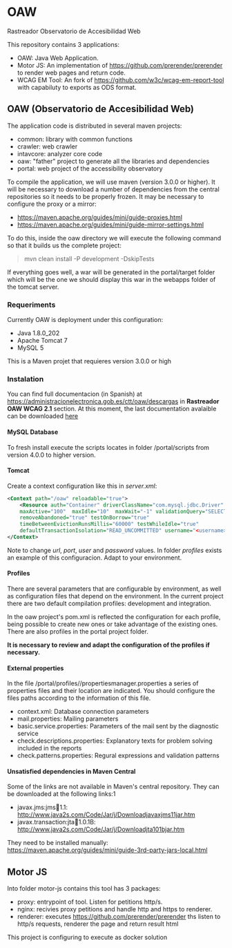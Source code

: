 # OAW
Rastreador Observatorio de Accesibilidad Web

This repository contains 3 applications:

* OAW: Java Web Application.
* Motor JS: An implementation of https://github.com/prerender/prerender to render web pages and return code.
* WCAG EM Tool: An fork of https://github.com/w3c/wcag-em-report-tool with capabiluty to exports as ODS format.

## OAW (Observatorio de Accesibilidad Web)

The application code is distributed in several maven projects:

* common: library with common functions
* crawler: web crawler
* intavcore: analyzer core code
* oaw: "father" project to generate all the libraries and dependencies
* portal: web project of the accessibility observatory

To compile the application, we will use maven (version 3.0.0 or higher). It will be necessary to download a number of dependencies from the central repositories so it needs to be properly frozen. It may be necessary to configure the proxy or a mirror:

* https://maven.apache.org/guides/mini/guide-proxies.html
* https://maven.apache.org/guides/mini/guide-mirror-settings.html

To do this, inside the oaw directory we will execute the following command so that it builds us the complete project:

>	mvn clean install -P development -DskipTests

If everything goes well, a war will be generated in the portal/target folder which will be the one we should display this war in the webapps folder of the tomcat server. 

### Requeriments

Currently OAW is deployment under this configuration:

* Java 1.8.0_202 
* Apache Tomcat 7
* MySQL 5

This is a Maven projet that requieres version 3.0.0 or high


### Instalation

You can find full documentacion (in Spanish) at https://administracionelectronica.gob.es/ctt/oaw/descargas in __Rastreador OAW WCAG 2.1__ section. At this moment, the last documentation avalaible can be downloaded [here](https://administracionelectronica.gob.es/ctt/resources/Soluciones/2431/Descargas/Liberacion-codigo-OAW---MAETD-v5-0-4.zip?idIniciativa=2431&idElemento=19053)

#### MySQL Database

To fresh install execute the scripts locates in folder /portal/scripts from version 4.0.0 to higher version.

#### Tomcat

Create a context configuration like this in *server.xml*:
```xml
<Context path="/oaw" reloadable="true">
    <Resource auth="Container" driverClassName="com.mysql.jdbc.Driver" type="javax.sql.DataSource" name="jdbc/oaw" url="jdbc:mysql://<server>:<port>/<schema>"
    maxActive="100"  maxIdle="10"  maxWait="-1" validationQuery="SELECT 1 as dbcp_connection_test"
    removeAbandoned="true" testOnBorrow="true"
    timeBetweenEvictionRunsMillis="60000" testWhileIdle="true"                                         
    defaultTransactionIsolation="READ_UNCOMMITTED" username="<username>" password="<password>"/>
</Context>
```
Note to change *url*, *port*, *user* and *password* values. In folder *profiles* exists an example of this configuracion. Adapt to your environment.


#### Profiles

There are several parameters that are configurable by environment, as well as configuration files that depend on the environment. In the current project there are two default compilation profiles: development and integration. 

In the oaw project's pom.xml is reflected the configuration for each profile, being possible to create new ones or take advantage of the existing ones. There are also profiles in the portal project folder. 

__It is necessary to review and adapt the configuration of the profiles if necessary.__

#### External properties

In the file /portal/profiles/<profile>/propertiesmanager.properties a series of properties files and their location are indicated. You should configure the files paths according to the information of this file.

* context.xml: Database connection parameters
* mail.properties: Mailing parameters
* basic.service.properties: Parameters of the mail sent by the diagnostic service
* check.descriptions.properties: Explanatory texts for problem solving included in the reports
* check.patterns.properties: Regural expressions and validation patterns


#### Unsatisfied dependencies  in Maven Central

Some of the links are not available in Maven's central repository. They can be downloaded at the following links:1

* javax.jms:jms:jar:1.1: http://www.java2s.com/Code/Jar/j/Downloadjavaxjms11jar.htm
* javax.transaction:jta:jar:1.0.1B: http://www.java2s.com/Code/Jar/j/Downloadjta101bjar.htm

They need to be installed manually: https://maven.apache.org/guides/mini/guide-3rd-party-jars-local.html 

## Motor JS

Into folder motor-js contains this tool has 3 packages:

* proxy: entrypoint of tool. Listen for petitions http/s.
* nginx: recivies proxy petitions and handle http and https to renderer.
* renderer: executes https://github.com/prerender/prerender ths listen to http/s requests, renderer the page and return result html

This project is configuring to execute as docker solution




